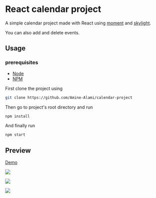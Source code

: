 # React calendar project

A simple calendar project made with React using [moment](https://momentjs.com/) and [skylight](http://marcio.github.io/react-skylight/).

You can also add and delete events.


## Usage

### prerequisites

- [Node](https://nodejs.org/en/)
- [NPM](https://www.npmjs.com/)

First clone the project using

```bash
git clone https://github.com/Amine-Alami/calendar-project
```
Then go to project's root directory and run

```bash
npm install
```
And finally run

```bash
npm start
```

## Preview


[Demo](https://amine-alami.github.io/calendar-project)


![](https://imgur.com/W50ipNJ.jpg)

![](https://imgur.com/Rb4et0O.jpg)

![](https://imgur.com/J543afr.jpg)


